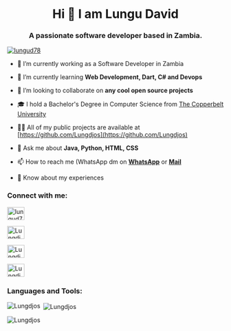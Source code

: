  <h1 align="center">Hi  👋 I am Lungu David</h1> 
 <h3 align="center">A passionate software developer based in Zambia.</h3> 


 <p align="left"> <a href="https://twitter.com/lungud78" target="_blank"><img src="https://img.shields.io/twitter/follow/lungud78?logo=twitter&style=for-the-badge" alt="lungud78" /></a> </p> 

 - 🔭 I’m currently working as a Software Developer in Zambia

 - 🌱 I’m currently learning **Web Development, Dart, C# and Devops**

 - 👯 I’m looking to collaborate on **any cool open source projects** 

 - 🎓 I hold a Bachelor's Degree in Computer Science from <a href="https://www.cbu.ac.zm/" target="blank">The Copperbelt University</a>

 - 👨‍💻 All of my public projects are available at [https://github.com/Lungdjos](https://github.com/Lungdjos) 

 - 💬 Ask me about **Java, Python, HTML, CSS** 

 - 📫 How to reach me (WhatsApp dm on <a href="//wa.me/+260956567379">**WhatsApp**</a> or <a href="lungudjos53s@gmail.com">**Mail**</a> 

 - 📄 Know about my experiences 


 <h3 align="left">Connect with me:</h3>
 <p align="left">
 <a href="https://x.com/lungud78" target="blank"><img align="center" src="https://raw.githubusercontent.com/rahuldkjain/github-profile-readme-generator/master/src/images/icons/Social/twitter.svg" alt="lungud78" height="30" width="40" /></a>

 <a href="https://www.linkedin.com/in/david-lungu-5383b71b8" target="blank"><img align="center" src="https://raw.githubusercontent.com/rahuldkjain/github-profile-readme-generator/master/src/images/icons/Social/linked-in-alt.svg" alt="Lungdjos" height="30" width="40" /></a>

 <a href="https://www.facebook.com/kathy.chanda.12/" target="blank"><img align="center" src="https://raw.githubusercontent.com/rahuldkjain/github-profile-readme-generator/master/src/images/icons/Social/facebook.svg" alt="Lungdjos" height="30" width="40" /></a>

 <a href="https://instagram.com/lungudjos" target="blank"><img align="center" src="https://raw.githubusercontent.com/rahuldkjain/github-profile-readme-generator/master/src/images/icons/Social/instagram.svg" alt="Lungdjos" height="30" width="40" /></a>

 </p>
 <h3 align="left">Languages and Tools:</h3>
 <p><img align="left" src="https://github-readme-stats.vercel.app/api/top-langs?username=Lungdjos&show_icons=true&locale=en&layout=compact" alt="Lungdjos" /></p>
 <p>&nbsp;<img align="center" src="https://github-readme-stats.vercel.app/api?username=Lungdjos&show_icons=true&locale=en" alt="Lungdjos" /></p>
 <p><img align="center" src="https://github-readme-streak-stats.herokuapp.com/?user=Lungdjos&" alt="Lungdjos" /></p>
<!--  <p><img src="https://activity-graph.herokuapp.com/graph/?username=Lungdjos&bg_color=0c1117&color=00883d&line=0a261f&area_color=0a261f&point=065831&area=true&hide_border=true&hide_title=false&custom_title=Contribution+Graph"/></p> -->
